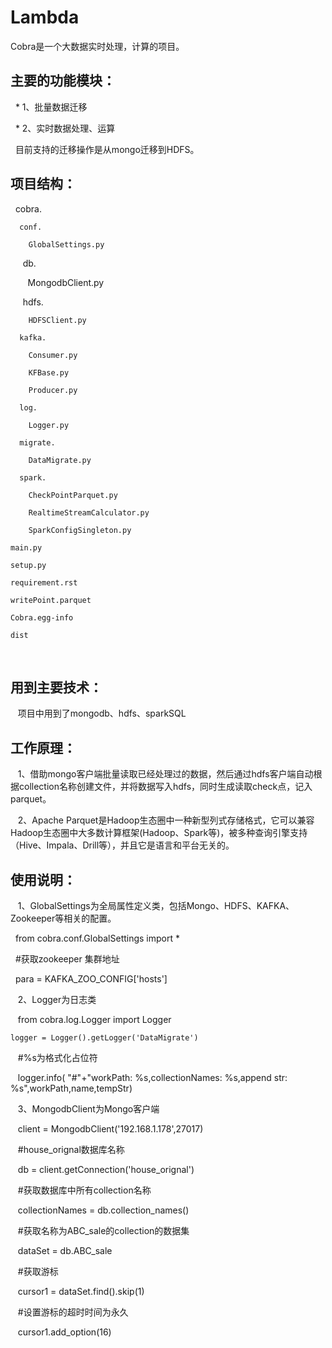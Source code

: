 # Lambda
Cobra是一个大数据实时处理，计算的项目。

## 主要的功能模块：

   * 1、批量数据迁移
   
   * 2、实时数据处理、运算
   
       目前支持的迁移操作是从mongo迁移到HDFS。
   
## 项目结构：

    cobra.
    
      conf.
      
        GlobalSettings.py
        
      db.
      
        MongodbClient.py
        
      hdfs.
      
        HDFSClient.py
        
      kafka.
      
        Consumer.py
        
        KFBase.py
        
        Producer.py
        
      log.
      
        Logger.py
        
      migrate.
      
        DataMigrate.py
        
      spark.
      
        CheckPointParquet.py
        
        RealtimeStreamCalculator.py
        
        SparkConfigSingleton.py
        
    main.py
    
    setup.py
    
    requirement.rst	
    
    writePoint.parquet
    
    Cobra.egg-info
    
    dist
    
## 用到主要技术：

    项目中用到了mongodb、hdfs、sparkSQL
    
## 工作原理：

    1、借助mongo客户端批量读取已经处理过的数据，然后通过hdfs客户端自动根据collection名称创建文件，并将数据写入hdfs，同时生成读取check点，记入parquet。
    
    2、Apache Parquet是Hadoop生态圈中一种新型列式存储格式，它可以兼容Hadoop生态圈中大多数计算框架(Hadoop、Spark等)，被多种查询引擎支持（Hive、Impala、Drill等），并且它是语言和平台无关的。
 
 ## 使用说明：
 
    1、GlobalSettings为全局属性定义类，包括Mongo、HDFS、KAFKA、Zookeeper等相关的配置。
    
    from cobra.conf.GlobalSettings import *
    
    #获取zookeeper 集群地址
    
    para = KAFKA_ZOO_CONFIG['hosts']
    
    2、Logger为日志类
    
    from cobra.log.Logger import Logger
    
    logger = Logger().getLogger('DataMigrate')
    
    #%s为格式化占位符
    
    logger.info( "#"+"workPath: %s,collectionNames: %s,append str: %s",workPath,name,tempStr)
    
    3、MongodbClient为Mongo客户端
    
    client = MongodbClient('192.168.1.178',27017)
    
    #house_orignal数据库名称
    
    db = client.getConnection('house_orignal')
    
    #获取数据库中所有collection名称
    
    collectionNames  = db.collection_names()
    
    #获取名称为ABC_sale的collection的数据集
    
    dataSet = db.ABC_sale
    
    #获取游标
    
    cursor1 = dataSet.find().skip(1)
    
    #设置游标的超时时间为永久
    
    cursor1.add_option(16)
    
    
    
